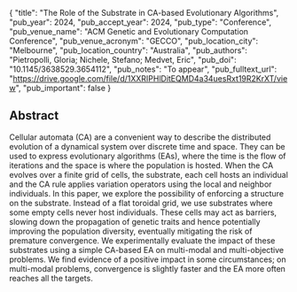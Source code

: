 {
  "title": "The Role of the Substrate in CA-based Evolutionary Algorithms",
  "pub_year": 2024,
  "pub_accept_year": 2024,
  "pub_type": "Conference",
  "pub_venue_name": "ACM Genetic and Evolutionary Computation Conference",
  "pub_venue_acronym": "GECCO",
  "pub_location_city": "Melbourne",
  "pub_location_country": "Australia",
  "pub_authors": "Pietropolli, Gloria; Nichele, Stefano; Medvet, Eric",
  "pub_doi": "10.1145/3638529.3654112",
  "pub_notes": "To appear",
  "pub_fulltext_url": "https://drive.google.com/file/d/1XXRIPHlDitEQMD4a34uesRxt19R2KrXT/view",
  "pub_important": false
}

## Abstract
Cellular automata (CA) are a convenient way to describe the distributed evolution of a dynamical system over discrete time and space. They can be used to express evolutionary algorithms (EAs), where the time is the flow of iterations and the space is where the population is hosted. When the CA evolves over a finite grid of cells, the substrate, each cell hosts an individual and the CA rule applies variation operators using the local and neighbor individuals. In this paper, we explore the possibility of enforcing a structure on the substrate. Instead of a flat toroidal grid, we use substrates where some empty cells never host individuals. These cells may act as barriers, slowing down the propagation of genetic traits and hence potentially improving the population diversity, eventually mitigating the risk of premature convergence. We experimentally evaluate the impact of these substrates using a simple CA-based EA on multi-modal and multi-objective problems. We find evidence of a positive impact in some circumstances; on multi-modal problems, convergence is slightly faster and the EA more often reaches all the targets.
